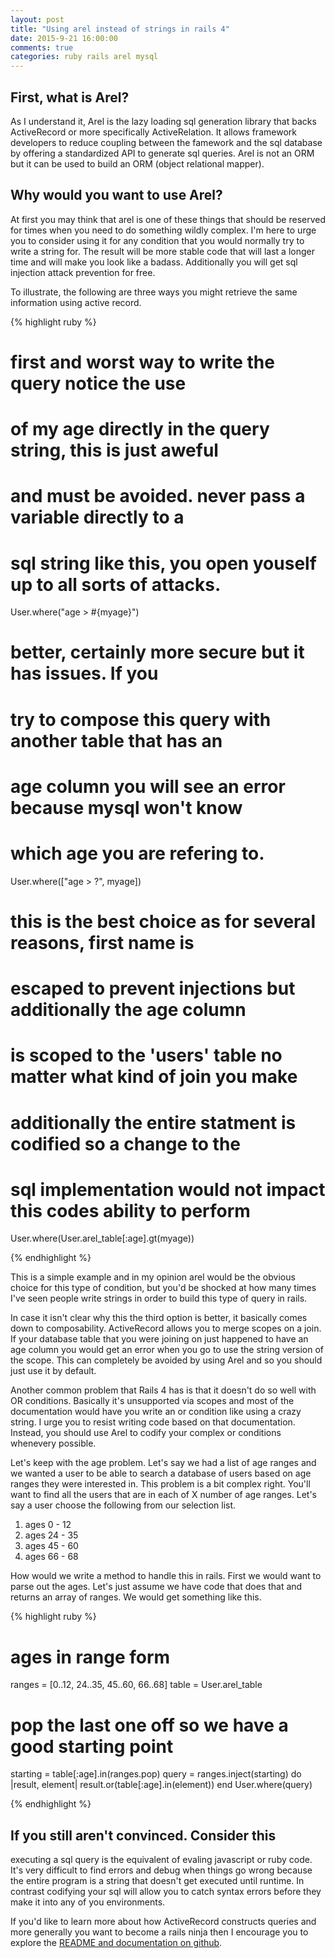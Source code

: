 ```yaml
---
layout: post
title: "Using arel instead of strings in rails 4"
date: 2015-9-21 16:00:00
comments: true
categories: ruby rails arel mysql
---
```


## First, what is Arel?
As I understand it, Arel is the lazy loading sql generation library that backs ActiveRecord or more specifically ActiveRelation.  It allows framework developers to reduce coupling between the famework  and the sql database by offering a standardized API to generate sql queries.  Arel is not an ORM but it can be used to build an ORM (object relational mapper).

## Why would you want to use Arel?
At first you may think that arel is one of these things that should be reserved for times when you need to do something wildly complex.  I'm here to urge you to consider using it for any condition that you would normally try to write a string for.  The result will be more stable code that will last a longer time and will make you look like a badass. Additionally you will get sql injection attack prevention for free.

To illustrate, the following are three ways you might retrieve the same information using active record.

{% highlight ruby %}

# first and worst way to write the query notice the use
# of my age directly in the query string, this is just aweful
# and must be avoided.  never pass a variable directly to a 
# sql string like this, you open youself up to all sorts of attacks.
User.where("age > #{myage}")

# better, certainly more secure but it has issues.  If you 
# try to compose this query with another table that has an
# age column you will see an error because mysql won't know
# which age you are refering to.
User.where(["age > ?", myage])

# this is the best choice as for several reasons, first name is
# escaped to prevent injections but additionally the age column
# is scoped to the 'users' table no matter what kind of join you make 
# additionally the entire statment is codified so a change to the
# sql implementation would not impact this codes ability to perform
User.where(User.arel_table[:age].gt(myage))

{% endhighlight %}

This is a simple example and in my opinion arel would be the obvious choice for this type of condition, but you'd be shocked at how many times I've seen people write  strings in order to build this type of query in rails.

In case it isn't clear why this the third option is better, it basically comes down to composability.  ActiveRecord allows you to merge scopes on a join.  If your database table that you were joining on just happened to have an age column you would get an error when you go to use the string version of the scope.  This can completely be avoided by using Arel and so you should just use it by default.


Another common problem that Rails 4 has is that it doesn't do so well with OR conditions.  Basically it's unsupported via scopes and most of the documentation would have you write an or condition like using a crazy string.  I urge you to resist writing code based on that documentation.  Instead, you should use Arel to codify your complex or conditions whenevery possible.  

Let's keep with the age problem.  Let's say we had a list of age ranges and we wanted a user to be able to search a database of users based on age ranges they were interested in.  This problem is a bit complex right. You'll want to find all the users that are in each of X number of age ranges. Let's say a user choose the following from our selection list.

1. ages 0 - 12
2. ages 24 - 35
3. ages 45 - 60
4. ages 66 - 68

How would we write a method to handle this in rails.  First we would want to parse out the ages.  Let's just assume we have code that does that and returns an array of ranges. We would get something like this.

{% highlight ruby %}

# ages in range form
ranges = [0..12, 24..35, 45..60, 66..68]
table = User.arel_table

# pop the last one off so we have a good starting point
starting = table[:age].in(ranges.pop)
query = ranges.inject(starting) do |result, element|
  result.or(table[:age].in(element))
end
User.where(query)

{% endhighlight %}

## If you still aren't convinced.  Consider this

executing a sql query is the equivalent of evaling javascript or ruby code.  It's very difficult to find errors and debug when things go wrong because the entire program is a string that doesn't get executed until runtime.  In contrast codifying your sql will allow you to catch syntax errors before they make it into any of you environments.  

If you'd like to learn more about how ActiveRecord constructs queries and more generally you want to become a rails ninja then I encourage you to explore the [README and documentation on github](https://github.com/rails/arel).











